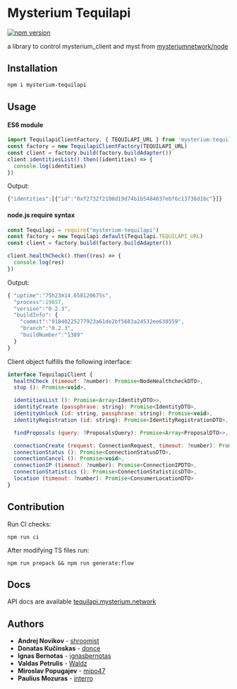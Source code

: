 # Mysterium Tequilapi

[![npm version](https://badge.fury.io/js/mysterium-tequilapi.svg)](https://badge.fury.io/js/mysterium-tequilapi)

a library to control mysterium_client and myst from [mysteriumnetwork/node](https://github.com/mysteriumnetwork/node)

## Installation
```bash
npm i mysterium-tequilapi
```

## Usage
#### ES6 module
```javascript
import TequilapiClientFactory, { TEQUILAPI_URL } from 'mysterium-tequilapi'
const factory = new TequilapiClientFactory(TEQUILAPI_URL)
const client = factory.build(factory.buildAdapter())
client.identitiesList().then((identities) => {
  console.log(identities)
})

```
Output:
```js
{"identities":[{"id":"0xf2732f2100d19d74b1b5484037ebf6c13736d1bc"}]}
```
#### node.js require syntax
```javascript
const Tequilapi = require("mysterium-tequilapi")
const factory = new Tequilapi.default(Tequilapi.TEQUILAPI_URL)
const client = factory.build(factory.buildAdapter())

client.healthCheck().then((res) => {
  console.log(res)
})
```
Output:
```js
{ "uptime":"75h23m14.658120675s",
  "process":19857,
  "version":"0.2.3",
  "buildInfo": {
    "commit":"91840225277923a61de2bf5683a24532ee638559",
    "branch":"0.2.3",
    "buildNumber":"1389"
  }
}
```

Client object fulfills the following interface:
```javascript
interface TequilapiClient {
  healthCheck (timeout: ?number): Promise<NodeHealthcheckDTO>,
  stop (): Promise<void>,

  identitiesList (): Promise<Array<IdentityDTO>>,
  identityCreate (passphrase: string): Promise<IdentityDTO>,
  identityUnlock (id: string, passphrase: string): Promise<void>,
  identityRegistration (id: string): Promise<IdentityRegistrationDTO>,

  findProposals (query: ?ProposalsQuery): Promise<Array<ProposalDTO>>,

  connectionCreate (request: ConnectionRequest, timeout: ?number): Promise<ConnectionStatusDTO>,
  connectionStatus (): Promise<ConnectionStatusDTO>,
  connectionCancel (): Promise<void>,
  connectionIP (timeout: ?number): Promise<ConnectionIPDTO>,
  connectionStatistics (): Promise<ConnectionStatisticsDTO>,
  location (timeout: ?number): Promise<ConsumerLocationDTO>
}
```

## Contribution

Run CI checks:

`npm run ci`

After modifying TS files run:

`npm run prepack && npm run generate:flow`

## Docs

API docs are available [tequilapi.mysterium.network](http://tequilapi.mysterium.network)

## Authors
* **Andrej Novikov** - [shroomist](https://github.com/shroomist)
* **Donatas Kučinskas** - [donce](https://github.com/donce)
* **Ignas Bernotas** - [ignasbernotas](https://github.com/ignasbernotas)
* **Valdas Petrulis** - [Waldz](https://github.com/Waldz)
* **Miroslav Popugajev** - [mipo47](https://github.com/mipo47)
* **Paulius Mozuras** - [interro](https://github.com/interro)
